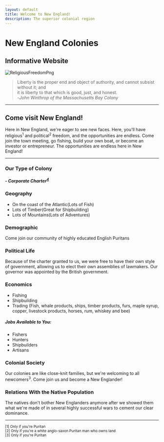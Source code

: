 ```yaml
---
layout: default
title: Welcome to New England!
description: The superior colonial region
---
```

<!--
    An informational website promoting immigration to the New England colonies in the 1600s - 1700s
    Copyright (C) 2019 Connor McDermid, Sai Veeramachaneni, Benjamin Osias

    This program is free software: you can redistribute it and/or modify
    it under the terms of the GNU General Public License as published by
    the Free Software Foundation, either version 3 of the License, or
    (at your option) any later version.

    This program is distributed in the hope that it will be useful,
    but WITHOUT ANY WARRANTY; without even the implied warranty of
    MERCHANTABILITY or FITNESS FOR A PARTICULAR PURPOSE.  See the
    GNU General Public License for more details.

    You should have received a copy of the GNU General Public License
    along with this program.  If not, see <https://www.gnu.org/licenses/>.
-->
# New England Colonies
## Informative Website

![ReligiousFreedomPng](https://i.ytimg.com/vi/IePvJ2Vlw2g/maxresdefault.jpg)
> Liberty is the proper end and object of authority, and cannot subsist without it; and  
> it is liberty to that which is good, just, and honest.  
>                                          -*John Winthrop of the Massachusetts Bay Colony*  



***
## Come visit New England!
Here in New England, we're eager to see new faces. Here, you'll have religious<sup>1</sup> and political<sup>2</sup>
freedom, and the opportunities are endless. Come join the town meeting, go fishing, build your own boat, or become
an investor or entrepreneur. The opportunities are endless here in New England!
***


### Our Type of Colony
##### - Corporate Charter<sup>[4](https://indianapublicmedia.org/amomentofscience/files/2018/10/winding-by-nicholas-a-tonelli-via-flickr-940x627.jpg)</sup>


### Geography
* On the coast of the Atlantic(Lots of Fish) <!-- Image Here -->
<img src="https://indianapublicmedia.org/amomentofscience/files/2018/10/winding-by-nicholas-a-tonelli-via-flickr-940x627.jpg"
alt="New England Landscape" 
style="
position: absolute; 
width: 300px; 
height: auto; 
top: 1500px; 
left: 1000px;">  
* Lots of Timber(Great for Shipbuilding)
* Lots of Mountains(Lots of Adventures)



### Demographic
Come join our community of highly educated English Puritans

### Political Life
Because of the charter granted to us, we were free to have their own style of government, 
allowing us to elect their own assemblies of lawmakers. 
Our governor was appointed by the British government.

### Economics
* Fishing
* Shipbuilding
* Trading (Fish, whale products, ships, timber products, 
furs, maple syrup, copper, livestock products, horses, rum, whiskey and bee)

##### Jobs Available to You:
* Fishers
* Hunters
* Shipbuilders
* Artisans <!-- Image Here -->
<img src="https://upload.wikimedia.org/wikipedia/commons/1/1b/Pizarroshipbuilding.jpg" 
alt="Shipbuilding" 
style="
position: absolute;
width: 300px;
height: auto;
top: 2050px;
left: 1000px;
">

### Colonial Society
Our colonies are like close-knit families, but we're welcoming to all newcomers<sup>3</sup>.
Come join us and become a New Englander!


### Relations With the Native Population
The natives don't bother New Englanders anymore after we showed them what we're made of in several highly
successful wars to cement our clear dominance.

<!-- Test Comment -->
***
<sup>[1] Only if you're Puritan</sup>  
<sup>[2] Only if you're a white anglo-saxon Puritan man who owns land</sup>  
<sup>[3] Only if you're Puritan</sup>  
